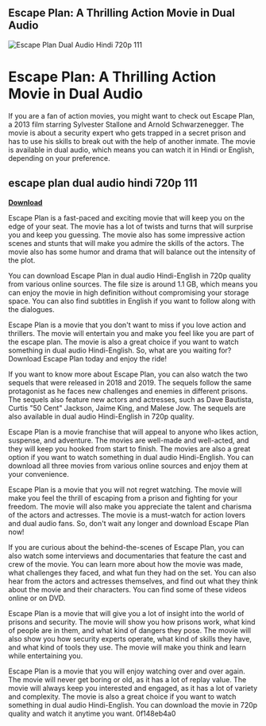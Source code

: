 ## Escape Plan: A Thrilling Action Movie in Dual Audio

 
![Escape Plan Dual Audio Hindi 720p 111](https://encrypted-tbn1.gstatic.com/images?q=tbn:ANd9GcTvlk8ZczMfgbHX9ak49PZJiPXF4I36ivbeUk4zRyFlfTuGY5yrIjXvXgU)

 
# Escape Plan: A Thrilling Action Movie in Dual Audio
 
If you are a fan of action movies, you might want to check out Escape Plan, a 2013 film starring Sylvester Stallone and Arnold Schwarzenegger. The movie is about a security expert who gets trapped in a secret prison and has to use his skills to break out with the help of another inmate. The movie is available in dual audio, which means you can watch it in Hindi or English, depending on your preference.
 
## escape plan dual audio hindi 720p 111


[**Download**](https://denirade.blogspot.com/?download=2tLfwN)

 
Escape Plan is a fast-paced and exciting movie that will keep you on the edge of your seat. The movie has a lot of twists and turns that will surprise you and keep you guessing. The movie also has some impressive action scenes and stunts that will make you admire the skills of the actors. The movie also has some humor and drama that will balance out the intensity of the plot.
 
You can download Escape Plan in dual audio Hindi-English in 720p quality from various online sources. The file size is around 1.1 GB, which means you can enjoy the movie in high definition without compromising your storage space. You can also find subtitles in English if you want to follow along with the dialogues.
 
Escape Plan is a movie that you don't want to miss if you love action and thrillers. The movie will entertain you and make you feel like you are part of the escape plan. The movie is also a great choice if you want to watch something in dual audio Hindi-English. So, what are you waiting for? Download Escape Plan today and enjoy the ride!
  
If you want to know more about Escape Plan, you can also watch the two sequels that were released in 2018 and 2019. The sequels follow the same protagonist as he faces new challenges and enemies in different prisons. The sequels also feature new actors and actresses, such as Dave Bautista, Curtis "50 Cent" Jackson, Jaime King, and Malese Jow. The sequels are also available in dual audio Hindi-English in 720p quality.
 
Escape Plan is a movie franchise that will appeal to anyone who likes action, suspense, and adventure. The movies are well-made and well-acted, and they will keep you hooked from start to finish. The movies are also a great option if you want to watch something in dual audio Hindi-English. You can download all three movies from various online sources and enjoy them at your convenience.
 
Escape Plan is a movie that you will not regret watching. The movie will make you feel the thrill of escaping from a prison and fighting for your freedom. The movie will also make you appreciate the talent and charisma of the actors and actresses. The movie is a must-watch for action lovers and dual audio fans. So, don't wait any longer and download Escape Plan now!
  
If you are curious about the behind-the-scenes of Escape Plan, you can also watch some interviews and documentaries that feature the cast and crew of the movie. You can learn more about how the movie was made, what challenges they faced, and what fun they had on the set. You can also hear from the actors and actresses themselves, and find out what they think about the movie and their characters. You can find some of these videos online or on DVD.
 
Escape Plan is a movie that will give you a lot of insight into the world of prisons and security. The movie will show you how prisons work, what kind of people are in them, and what kind of dangers they pose. The movie will also show you how security experts operate, what kind of skills they have, and what kind of tools they use. The movie will make you think and learn while entertaining you.
 
Escape Plan is a movie that you will enjoy watching over and over again. The movie will never get boring or old, as it has a lot of replay value. The movie will always keep you interested and engaged, as it has a lot of variety and complexity. The movie is also a great choice if you want to watch something in dual audio Hindi-English. You can download the movie in 720p quality and watch it anytime you want.
 0f148eb4a0

